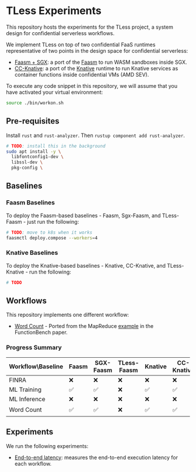 # TLess Experiments

This repository hosts the experiments for the TLess project, a system design
for confidential serverless workflows.

We implement TLess on top of two confidential FaaS runtimes representative of
two points in the design space for confidential serverless:
- [Faasm + SGX](https://github.com/faasm/faasm/tree/main/src/enclave): a port
  of the [Faasm](https://github.com/faasm/faasm) to run WASM sandboxes inside SGX.
- [CC-Knative](https:github.com/coco-serverless/coco-serverless): a port of the
  [Knative](https://knative.dev) runtime to run Knative services as container
  functions inside confidential VMs (AMD SEV).

To execute any code snippet in this repository, we will assume that you have
activated your virtual environment:

```bash
source ./bin/workon.sh
```

## Pre-requisites

Install `rust` and `rust-analyzer`. Then `rustup component add rust-analyzer`.

```bash
# TODO: install this in the background
sudo apt install -y \
  libfontconfig1-dev \
  libssl-dev \
  pkg-config \
```

## Baselines

### Faasm Baselines

To deploy the Faasm-based baselines - Faasm, Sgx-Faasm, and TLess-Faasm -
just run the following:

```bash
# TODO: move to k8s when it works
faasmctl deploy.compose --workers=4
```

### Knative Baselines

To deploy the Knative-based baselines - Knative, CC-Knative, and TLess-Knative -
run the following:

```bash
# TODO
```

## Workflows

This repository implements one different workflow:
- [Word Count](./workflows/word-count/README.md) - Ported from the MapReduce [example](https://github.com/ddps-lab/serverless-faas-workbench/tree/master/aws/cpu-memory/mapreduce) in the FunctionBench paper.

### Progress Summary

| Workflow\Baseline | Faasm | SGX-Faasm | TLess-Faasm | Knative | CC-Knative | TLess-Knative |
|---|---|---|---|---|---|---|
| FINRA | :x: | :x: | :x: | :x: | :x: | :x: |
| ML Training | :white_check_mark: | :white_check_mark: | :x: | :white_check_mark: | :white_check_mark: | :x: |
| ML Inference | :x: | :x: | :x: | :x: | :x: | :x: |
| Word Count | :white_check_mark: | :white_check_mark: | :x: | :white_check_mark: | :white_check_mark: | :heavy_multiplication_x: |

## Experiments

We run the following experiments:
- [End-to-end latency](./eval/e2e-latency/README.md): measures the end-to-end execution latency for each workflow.
